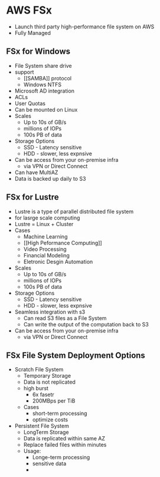 # AWS FSx
- Launch third party high-performance file system on AWS
- Fully Managed

## FSx for Windows
- File System share drive
- support 
	- [[SAMBA]] protocol
	- Windows NTFS
- Microsoft AD integration
- ACLs
- User Quotas
- Can be mounted on Linux
- Scales
	- Up to 10s of GB/s
	- millions of IOPs
	- 100s PB of data
- Storage Options
	- SSD - Latency sensitive
	- HDD - slower, less expnsive
- Can be access from your on-premise infra
	- via VPN or Direct Connect
- Can have MultiAZ
- Data is backed up daily to S3

## FSx for Lustre
- Lustre is a type of parallel distributed file system
- for lasrge scale computing
- Lustre = Linux + Cluster
- Cases
	- Machine Learning
	- [[High Peformance Computing]]
	- Video Processing
	- Financial Modeling
	- Eletronic Desgin Automation
- Scales
	- Up to 10s of GB/s
	- millions of IOPs
	- 100s PB of data
- Storage Options
	- SSD - Latency sensitive
	- HDD - slower, less expnsive
- Seamless integration with s3
	- Can read S3 files as a File System
	- Can write the output of the computation back to S3
- Can be access from your on-premise infra
	- via VPN or Direct Connect

## FSx File System Deployment Options
- Scratch File System
	- Temporary Storage
	- Data is not replicated 
	- high burst 
		- 6x fasetr
		- 200MBps per TiB
	- Cases
		- short-term processing
		- optimize costs
- Persistent File System
	- LongTerm Storage
	- Data is replicated within same AZ
	- Replace failed files within minutes
	- Usage:
		- Longe-term processing
		- sensitive data
		- 